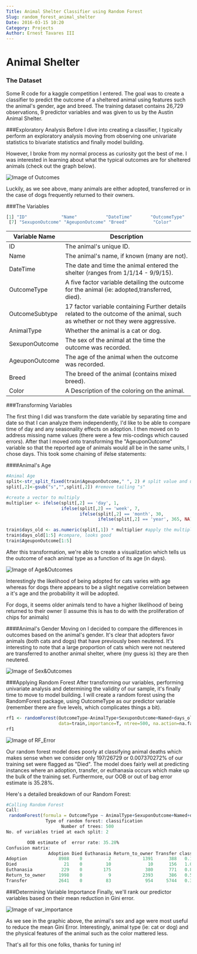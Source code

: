 ```yaml
---
Title: Animal Shelter Classifier using Random Forest
Slug: random_forest_animal_shelter
Date: 2016-03-15 10:20
Category: Projects
Author: Ernest Tavares III
---
```


# Animal Shelter
### The Dataset  
Some R code for a kaggle competition I entered. The goal was to create a classifier to predict the outcome of a sheltered animal using features such the animal's gender, age and breed. The training dataset contains 26,729 observations, 9 predictor variables and was given to us by the Austin Animal Shelter.

###Exploratory Analysis
Before I dive into creating a classifier, I typically perform an exploratory analysis moving from observing one univariate statistics to bivariate statistics and finally model building.

However, I broke from my normal process as curiosity got the best of me. I was interested in learning about what the typical outcomes are for sheltered animals (check out the graph below).

![Image of Outcomes](/images/animal_shelter/outcomes_by_animal.png)

Luckily, as we see above, many animals are either adopted, transferred or in the case of dogs frequently returned to their owners.  

###The Variables

```R
[1] "ID"             "Name"           "DateTime"       "OutcomeType"    "OutcomeSubtype" "AnimalType"    
 [7] "SexuponOutcome" "AgeuponOutcome" "Breed"          "Color"    
```

Variable Name | Description
------------ | -------------
ID | The animal's unique ID.
Name | The animal's name, if known (many are not).
DateTime | The date and time the animal entered the shelter (ranges from 1/1/14 - 9/9/15).
OutcomeType | A five factor variable detailing the outcome for the animal (ie: adopted,transferred, died).
OutcomeSubtype | 17 factor variable containing Further details related to the outcome of the animal, such as whether or not they were aggressive.
AnimalType | Whether the animal is a cat or dog.
SexuponOutcome | The sex of the animal at the time the outcome was recorded.
AgeuponOutcome| The age of the animal when the outcome was recorded.
Breed | The breed of the animal (contains mixed breed).
Color | A Description of the coloring on the animal.

###Transforming Variables

The first thing I did was transform the date variable by separating time and date so that I can analyze them independently, I'd like to be able to compare time of day and any seasonality effects on adoption. I then moved on to address missing name values (there were a few mis-codings which caused errors). After that I moved onto transforming the "AgeuponOutcome" variable so that the reported age of animals would all be in the same units, I chose days. This took some chaining of ifelse statements:

####Animal's Age
```R
#Animal Age
split<-str_split_fixed(train$AgeuponOutcome," ", 2) # split value and unit of time
split[,2]<-gsub("s","",split[,2]) #remove tailing "s"

#create a vector to multiply
multiplier <- ifelse(split[,2] == 'day', 1,
                     ifelse(split[,2] == 'week', 7,
                            ifelse(split[,2] == 'month', 30,  
                                   ifelse(split[,2] == 'year', 365, NA))))

train$days_old <- as.numeric(split[,1]) * multiplier #apply the multiplier
train$days_old[1:5] #compare, looks good
train$AgeuponOutcome[1:5]
```

After this transformation, we're able to create a visualization which tells us the outcome of each animal type as a function of its age (in days).

![Image of Age&Outcomes](/images/animal_shelter/age&outcome.png)

Interestingly the likelihood of being adopted for cats varies with age whereas for dogs there appears to be a slight negative correlation between a it's age and the probability it will be adopted.

For dogs, it seems older animals tend to have a higher likelihood of being returned to their owner (I assume this is has to do with the proliferation of chips for animals)

####Animal's Gender
Moving on I decided to compare the differences in outcomes based on the animal's gender. It's clear that adopters favor animals (both cats and dogs) that have previously been neutered. It's interesting to note that a large proportion of cats which were not neutered are transferred to another animal shelter, where (my guess is) they are then neutered.

![Image of Sex&Outcomes](/images/animal_shelter/outcome_by_sex.png)

###Applying Random Forest
After transforming our variables, performing univariate analysis and determining the validity of our sample, it's finally time to move to model building. I will create a random forest using the RandomForest package, using OutcomeType as our predictor variable (remember there are five levels, which complicates things a bit).

```R
rf1 <- randomForest(OutcomeType~AnimalType+SexuponOutcome+Named+days_old+young+color_simple,
                    data=train,importance=T, ntree=500, na.action=na.fail)
rf1
```

![Image of RF_Error](/images/animal_shelter/RF_Error.png)

Our random forest model does poorly at classifying animal deaths which makes sense  when we consider only 197/26729
or 0.007370272% of our training set were flagged as "Died". The model does fairly well at predicting instances where an adoption, transfer, or euthanasia occurs which make up the bulk of the training set. Furthermore, our OOB or out of bag error estimate is  35.28%.

Here's a detailed breakdown of our Random Forest:

```R
#Calling Random Forest
Call:
 randomForest(formula = OutcomeType ~ AnimalType+SexuponOutcome+Named+days_old+young+color_simple, data = train, importance = T,      ntree = 500, na.action = na.fail)
               Type of random forest: classification
                     Number of trees: 500
No. of variables tried at each split: 2

        OOB estimate of  error rate: 35.28%
Confusion matrix:
                Adoption Died Euthanasia Return_to_owner Transfer class.error
Adoption            8988    0          2            1391      388   0.1653821
Died                  21    0         10              10      156   1.0000000
Euthanasia           229    0        175             380      771   0.8874598
Return_to_owner     1998    0          9            2393      386   0.5000000
Transfer            2641    0         83             954     5744   0.3903630
```

###Determining Variable Importance
Finally, we'll rank our predictor variables based on their mean reduction in Gini error.

![Image of var_importance](/images/animal_shelter/var_importance.png)


As we see in the graphic above, the animal's sex and age were most useful to reduce the mean Gini Error. Interestingly, animal type (ie: cat or dog) and the physical features of the animal such as the color mattered less.

That's all for this one folks, thanks for tuning in!
